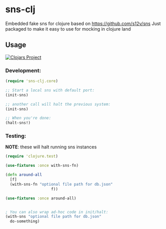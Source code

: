 # sns-clj

Embedded fake sns for clojure based on https://github.com/s12v/sns Just packaged to make it easy to use for mocking in clojure land

## Usage

[![Clojars Project](https://img.shields.io/clojars/v/org.clojars.bigsy/sns-clj.svg)](https://clojars.org/org.clojars.bigsy/sns-clj)
### Development:

```clojure
(require 'sns-clj.core)

;; Start a local sns with default port:
(init-sns)

;; another call will halt the previous system:
(init-sns)

;; When you're done:
(halt-sns!)
```

### Testing:

**NOTE**: these will halt running sns instances

```clojure
(require 'clojure.test)

(use-fixtures :once with-sns-fn)

(defn around-all
  [f]
  (with-sns-fn "optional file path for db.json"
                    f))

(use-fixtures :once around-all)


; You can also wrap ad-hoc code in init/halt:
(with-sns "optional file path for db.json"
  do-something) 
  ```
